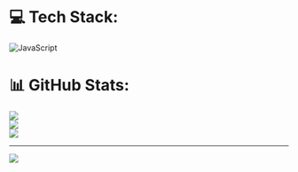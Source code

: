
# 💻 Tech Stack:
![JavaScript](https://img.shields.io/badge/javascript-%23323330.svg?style=for-the-badge&logo=javascript&logoColor=%23F7DF1E)
# 📊 GitHub Stats:
![](https://github-readme-stats.vercel.app/api?username=mohammadraza123&theme=merko&hide_border=false&include_all_commits=false&count_private=false)<br/>
![](https://github-readme-streak-stats.herokuapp.com/?user=mohammadraza123&theme=merko&hide_border=false)<br/>
![](https://github-readme-stats.vercel.app/api/top-langs/?username=mohammadraza123&theme=merko&hide_border=false&include_all_commits=false&count_private=false&layout=compact)

---
[![](https://visitcount.itsvg.in/api?id=mohammadraza123&icon=0&color=0)](https://visitcount.itsvg.in)

<!-- Proudly created with GPRM ( https://gprm.itsvg.in ) -->
